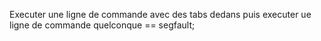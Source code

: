 Executer une ligne de commande avec des tabs dedans puis executer ue ligne de commande quelconque == segfault;